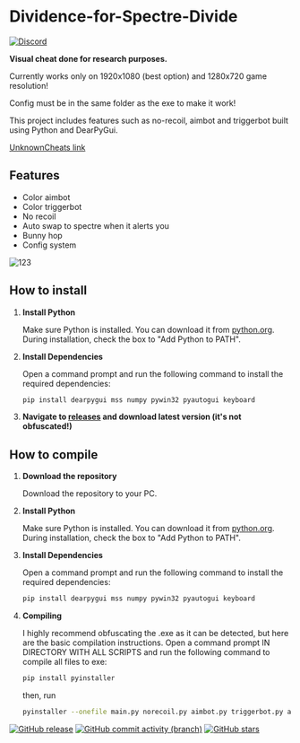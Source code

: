 # Dividence-for-Spectre-Divide
[![Discord](https://dcbadge.limes.pink/api/server/DnaNjHx7an)](https://discord.gg/DnaNjHx7an)

**Visual cheat done for research purposes.**

Currently works only on 1920x1080 (best option) and 1280x720 game resolution!

Config must be in the same folder as the exe to make it work!

This project includes features such as no-recoil, aimbot and triggerbot built using Python and DearPyGui.

[UnknownCheats link](https://www.unknowncheats.me/forum/other-fps-games/660411-spectre-divide-colorbot.html)

## Features

- Color aimbot
- Color triggerbot
- No recoil
- Auto swap to spectre when it alerts you
- Bunny hop
- Config system
  
![123](https://github.com/user-attachments/assets/abc4c5ed-34dd-4e7b-8bf4-10d381e6b3e7)


## How to install
1. **Install Python**
   
   Make sure Python is installed. You can download it from [python.org](https://www.python.org/downloads/).  
   During installation, check the box to "Add Python to PATH".
   
2. **Install Dependencies**
   
   Open a command prompt and run the following command to install the required dependencies:

   ```bash
   pip install dearpygui mss numpy pywin32 pyautogui keyboard
   
3. **Navigate to [releases](https://github.com/secretlay3r/Dividence-for-Spectre-Divide/releases) and download latest version (it's not obfuscated!)**

## How to compile
1. **Download the repository**  

   Download the repository to your PC.

3. **Install Python**
   
   Make sure Python is installed. You can download it from [python.org](https://www.python.org/downloads/).  
   During installation, check the box to "Add Python to PATH".

5. **Install Dependencies**
   
   Open a command prompt and run the following command to install the required dependencies:

   ```bash
   pip install dearpygui mss numpy pywin32 pyautogui keyboard
6. **Compiling**

   I highly recommend obfuscating the .exe as it can be detected, but here are the basic compilation instructions.
   Open a command prompt IN DIRECTORY WITH ALL SCRIPTS and run the following command to compile all files to exe:

   ```bash
   pip install pyinstaller
   ```

   then, run
   
   ```bash
   pyinstaller --onefile main.py norecoil.py aimbot.py triggerbot.py autoswap.py bhop.py
   ```

  [![GitHub release](https://img.shields.io/github/release/secretlay3r/Dividence-for-Spectre-Divide)](https://github.com/secretlay3r/Dividence-for-Spectre-Divide/releases)
  [![GitHub commit activity (branch)](https://img.shields.io/github/commit-activity/m/secretlay3r/Dividence-for-Spectre-Divide)](/../../commits/)
  [![GitHub stars](https://img.shields.io/github/stars/secretlay3r/Dividence-for-Spectre-Divide)](https://github.com/secretlay3r/Dividence-for-Spectre-Divide/stargazers)
